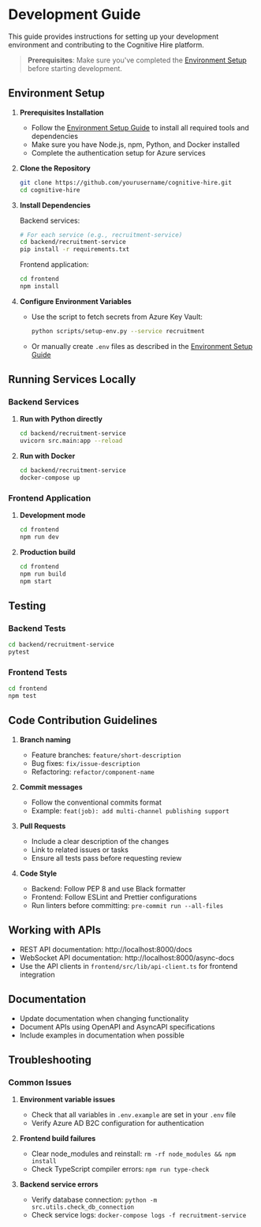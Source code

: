# Development Guide

This guide provides instructions for setting up your development environment and contributing to the Cognitive Hire platform.

<!-- In development-guide.md -->
> **Prerequisites**: Make sure you've completed the [Environment Setup](environment-setup.md) before starting development.


## Environment Setup

1. **Prerequisites Installation**
   - Follow the [Environment Setup Guide](./environment-setup.md) to install all required tools and dependencies
   - Make sure you have Node.js, npm, Python, and Docker installed
   - Complete the authentication setup for Azure services

2. **Clone the Repository**
   ```bash
   git clone https://github.com/yourusername/cognitive-hire.git
   cd cognitive-hire
   ```

3. **Install Dependencies**

   Backend services:
   ```bash
   # For each service (e.g., recruitment-service)
   cd backend/recruitment-service
   pip install -r requirements.txt
   ```

   Frontend application:
   ```bash
   cd frontend
   npm install
   ```

4. **Configure Environment Variables**
   - Use the script to fetch secrets from Azure Key Vault:
     ```bash
     python scripts/setup-env.py --service recruitment
     ```
   - Or manually create `.env` files as described in the [Environment Setup Guide](./environment-setup.md)

## Running Services Locally

### Backend Services

1. **Run with Python directly**
   ```bash
   cd backend/recruitment-service
   uvicorn src.main:app --reload
   ```

2. **Run with Docker**
   ```bash
   cd backend/recruitment-service
   docker-compose up
   ```

### Frontend Application

1. **Development mode**
   ```bash
   cd frontend
   npm run dev
   ```

2. **Production build**
   ```bash
   cd frontend
   npm run build
   npm start
   ```

## Testing

### Backend Tests

```bash
cd backend/recruitment-service
pytest
```

### Frontend Tests

```bash
cd frontend
npm test
```

## Code Contribution Guidelines

1. **Branch naming**
   - Feature branches: `feature/short-description`
   - Bug fixes: `fix/issue-description`
   - Refactoring: `refactor/component-name`

2. **Commit messages**
   - Follow the conventional commits format
   - Example: `feat(job): add multi-channel publishing support`

3. **Pull Requests**
   - Include a clear description of the changes
   - Link to related issues or tasks
   - Ensure all tests pass before requesting review

4. **Code Style**
   - Backend: Follow PEP 8 and use Black formatter
   - Frontend: Follow ESLint and Prettier configurations
   - Run linters before committing: `pre-commit run --all-files`

## Working with APIs

- REST API documentation: http://localhost:8000/docs
- WebSocket API documentation: http://localhost:8000/async-docs
- Use the API clients in `frontend/src/lib/api-client.ts` for frontend integration

## Documentation

- Update documentation when changing functionality
- Document APIs using OpenAPI and AsyncAPI specifications
- Include examples in documentation when possible

## Troubleshooting

### Common Issues

1. **Environment variable issues**
   - Check that all variables in `.env.example` are set in your `.env` file
   - Verify Azure AD B2C configuration for authentication

2. **Frontend build failures**
   - Clear node_modules and reinstall: `rm -rf node_modules && npm install`
   - Check TypeScript compiler errors: `npm run type-check`

3. **Backend service errors**
   - Verify database connection: `python -m src.utils.check_db_connection`
   - Check service logs: `docker-compose logs -f recruitment-service`

